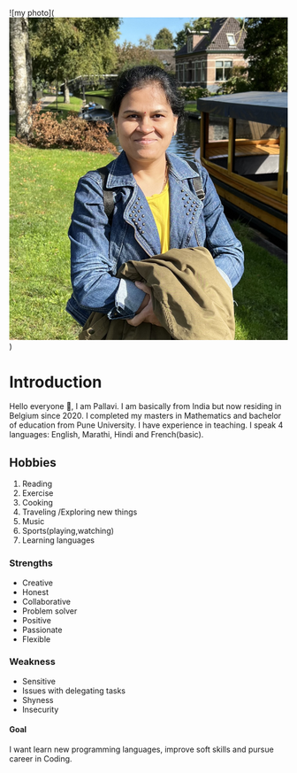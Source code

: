 ![my photo](![Alt text](IMG_7295.jpg))

# Introduction

Hello everyone 👋, I am Pallavi. I am basically from India but now residing in
Belgium since 2020. I completed my masters in Mathematics and bachelor of
education from Pune University. I have experience in teaching. I speak 4
languages: English, Marathi, Hindi and French(basic).

## Hobbies

1. Reading
2. Exercise
3. Cooking
4. Traveling /Exploring new things
5. Music
6. Sports(playing,watching)
7. Learning languages

### Strengths

- Creative
- Honest
- Collaborative
- Problem solver
- Positive
- Passionate
- Flexible

### Weakness

- Sensitive
- Issues with delegating tasks
- Shyness
- Insecurity

#### Goal

I want learn new programming languages, improve soft skills and pursue career in
Coding.
